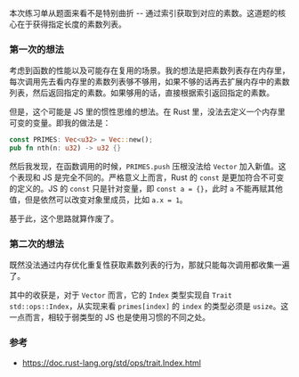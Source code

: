 本次练习单从题面来看不是特别曲折 -- 通过索引获取到对应的素数。这道题的核心在于获得指定长度的素数列表。

### 第一次的想法
考虑到函数的性能以及可能存在复用的场景。我的想法是把素数列表存在内存里，每次调用先去看内存里的素数列表够不够用，如果不够的话再去扩展内存中的素数列表，然后返回指定的素数。如果够用的话，直接根据索引返回指定的素数。

但是，这个可能是 JS 里的惯性思维的想法。在 Rust 里，没法去定义一个内存里可变的变量。即我的做法是：
```rust
const PRIMES: Vec<u32> = Vec::new();
pub fn nth(n: u32) -> u32 {}
```
然后我发现，在函数调用的时候，`PRIMES.push` 压根没法给 `Vector` 加入新值。这个表现和 JS 是完全不同的。严格意义上而言，Rust 的 `const` 是更加符合不可变的定义的。JS 的 `const` 只是针对变量，即 `const a = {}`，此时 `a` 不能再赋其他值，但是依然可以改变对象里成员，比如 `a.x = 1`。

基于此，这个思路就算作废了。

### 第二次的想法
既然没法通过内存优化重复性获取素数列表的行为，那就只能每次调用都收集一遍了。

其中的收获是，对于 `Vector` 而言，它的 `Index` 类型实现自 `Trait std::ops::Index`，从实现来看 `primes[index]` 的 `index` 的类型必须是 `usize`。这一点而言，相较于弱类型的 JS 也是使用习惯的不同之处。

### 参考
- https://doc.rust-lang.org/std/ops/trait.Index.html